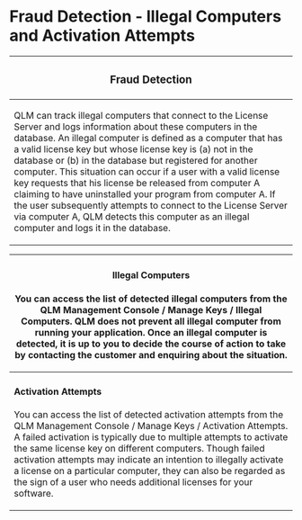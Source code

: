 # Fraud Detection - Illegal Computers and Activation Attempts

| <h3><strong>Fraud Detection</strong></h3>                                                                                                                                                                                                                                                                                                                                                                                                                                                                                                                                                                                                                                          |
| ---------------------------------------------------------------------------------------------------------------------------------------------------------------------------------------------------------------------------------------------------------------------------------------------------------------------------------------------------------------------------------------------------------------------------------------------------------------------------------------------------------------------------------------------------------------------------------------------------------------------------------------------------------------------------------- |
| <p>QLM can track illegal computers that connect to the License Server and logs information about these computers in the database. An illegal computer is defined as a computer that has a valid license key but whose license key is (a) not in the database or (b) in the database but registered for another computer. This situation can occur if a user with a valid license key requests that his license be released from computer A claiming to have uninstalled your program from computer A. If the user subsequently attempts to connect to the License Server via computer A, QLM detects this computer as an illegal computer and logs it in the database.</p><p> </p> |

| <h4><strong>Illegal Computers</strong><br></h4><p>You can access the list of detected illegal computers from the QLM Management Console / Manage Keys / Illegal Computers. QLM does not prevent all illegal computer from running your application. Once an illegal computer is detected, it is up to you to decide the course of action to take by contacting the customer and enquiring about the situation.<br></p>                                                                                    |
| --------------------------------------------------------------------------------------------------------------------------------------------------------------------------------------------------------------------------------------------------------------------------------------------------------------------------------------------------------------------------------------------------------------------------------------------------------------------------------------------------------- |
| <h4>Activation Attempts</h4><p>You can access the list of detected activation attempts from the QLM Management Console / Manage Keys / Activation Attempts. A failed activation is typically due to multiple attempts to activate the same license key on different computers. Though failed activation attempts may indicate an intention to illegally activate a license on a particular computer, they can also be regarded as the sign of a user who needs additional licenses for your software.</p> |
